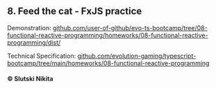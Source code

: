 ##  8. Feed the cat - FxJS practice 
Demonstration: [github.com/user-of-github/evo-ts-bootcamp/tree/08-functional-reactive-programming/homeworks/08-functional-reactive-programming/dist/](https://github.com/user-of-github/evo-ts-bootcamp/tree/08-functional-reactive-programming/homeworks/08-functional-reactive-programming/dist/)  


Technical Specification: [github.com/evolution-gaming/typescript-bootcamp/tree/main/homeworks/08-functional-reactive-programming](https://github.com/evolution-gaming/typescript-bootcamp/tree/main/homeworks/08-functional-reactive-programming)
#### © Slutski Nikita
